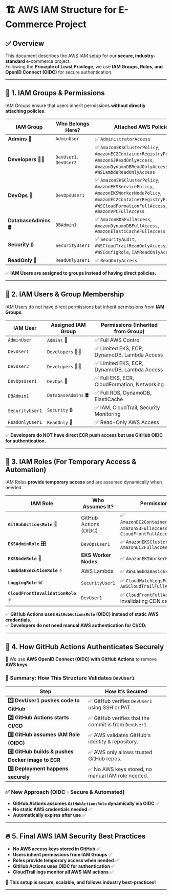 # 🏗️ AWS IAM Structure for E-Commerce Project

## ✅ Overview
This document describes the AWS IAM setup for our **secure, industry-standard** e-commerce project.  
Following the **Principle of Least Privilege**, we use **IAM Groups, Roles, and OpenID Connect (OIDC)** for secure authentication.

---

## 🏢 **1. IAM Groups & Permissions**
IAM Groups ensure that users inherit permissions **without directly attaching policies**.

| **IAM Group**       | **Who Belongs Here?** | **Attached AWS Policies** |
|---------------------|----------------------|-----------------------|
| **Admins** 👑        | `AdminUser`         | ✅ `AdministratorAccess` |
| **Developers** 👨‍💻 | `DevUser1`, `DevUser2` | ✅ `AmazonEKSClusterPolicy`, `AmazonEC2ContainerRegistryPowerUser`, `AmazonS3ReadOnlyAccess`, `AmazonDynamoDBReadOnlyAccess`, `AWSLambdaReadOnlyAccess` |
| **DevOps** 🔄        | `DevOpsUser1`        | ✅ `AmazonEKSClusterPolicy`, `AmazonEKSServicePolicy`, `AmazonEKSWorkerNodePolicy`, `AmazonEC2ContainerRegistryFullAccess`, `AWSCloudFormationFullAccess`, `AmazonVPCFullAccess` |
| **DatabaseAdmins** 🛢️ | `DBAdmin1`           | ✅ `AmazonRDSFullAccess`, `AmazonDynamoDBFullAccess`, `AmazonElastiCacheFullAccess` |
| **Security** 🔒      | `SecurityUser1`      | ✅ `SecurityAudit`, `AWSCloudTrailReadOnlyAccess`, `AWSConfigRole`, `IAMReadOnlyAccess` |
| **ReadOnly** 👀      | `ReadOnlyUser1`      | ✅ `ReadOnlyAccess` |

✅ **IAM Users are assigned to groups instead of having direct policies.**

---

## 👤 **2. IAM Users & Group Membership**
IAM Users do not have direct permissions but inherit permissions from **IAM Groups**.

| **IAM User**     | **Assigned IAM Group** | **Permissions (Inherited from Group)** |
|-----------------|----------------------|--------------------------------|
| `AdminUser`     | `Admins` 👑 | ✅ Full AWS Control |
| `DevUser1`      | `Developers` 👨‍💻 | ✅ Limited EKS, ECR, DynamoDB, Lambda Access |
| `DevUser2`      | `Developers` 👨‍💻 | ✅ Limited EKS, ECR, DynamoDB, Lambda Access |
| `DevOpsUser1`   | `DevOps` 🔄 | ✅ Full EKS, ECR, CloudFormation, Networking |
| `DBAdmin1`      | `DatabaseAdmins` 🛢️ | ✅ Full RDS, DynamoDB, ElastiCache |
| `SecurityUser1` | `Security` 🔒 | ✅ IAM, CloudTrail, Security Monitoring |
| `ReadOnlyUser1` | `ReadOnly` 👀 | ✅ Read-Only AWS Access |

✅ **Developers do NOT have direct ECR push access but use GitHub OIDC for authentication.**

---

## 🔄 **3. IAM Roles (For Temporary Access & Automation)**
IAM Roles **provide temporary access** and are assumed dynamically when needed.

| **IAM Role**            | **Who Assumes It?** | **Permissions Assigned** |
|-------------------------|--------------------|-------------------------|
| **`GitHubActionsRole`** 🚀 | GitHub Actions (OIDC) | ✅ `AmazonEC2ContainerRegistryFullAccess`, `AmazonS3FullAccess`, `CloudFrontFullAccess` |
| **`EKSAdminRole`** 🎛️ | `DevOpsUser1` | ✅ `AmazonEKSClusterPolicy`, `AmazonEC2FullAccess` |
| **`EKSNodeRole`** 🚀 | **EKS Worker Nodes** | ✅ `AmazonEKSWorkerNodePolicy` |
| **`LambdaExecutionRole`** ⚡ | AWS Lambda | ✅ `AWSLambdaBasicExecutionRole` |
| **`LoggingRole`** 📊 | `SecurityUser1` | ✅ `CloudWatchLogsFullAccess`, `AWSCloudTrailFullAccess` |
| **`CloudFrontInvalidationRole`** ⚡ | `DevUser1` | ✅ `CloudFrontFullAccess` (For invalidating CDN cache) |

✅ **GitHub Actions uses `GitHubActionsRole` (OIDC) instead of static AWS credentials.**  
✅ **Developers do not need manual AWS authentication for CI/CD.**  

---

## 🔄 **4. How GitHub Actions Authenticates Securely**
🚀 We use **AWS OpenID Connect (OIDC) with GitHub Actions** to remove **AWS keys**.

### **🔹 Summary: How This Structure Validates `DevUser1`**
| **Step**                     | **How It’s Secured** |
|-----------------------------|----------------------|
| **1️⃣ DevUser1 pushes code to GitHub** | ✅ GitHub verifies `DevUser1` using SSH or PAT. |
| **2️⃣ GitHub Actions starts CI/CD** | ✅ GitHub verifies that the commit is from `DevUser1`. |
| **3️⃣ GitHub assumes IAM Role (OIDC)** | ✅ AWS validates GitHub's identity & repository. |
| **4️⃣ GitHub builds & pushes Docker image to ECR** | ✅ AWS only allows trusted GitHub repos. |
| **5️⃣ Deployment happens securely** | ✅ No AWS keys stored, no manual IAM role needed. |

### **✅ New Approach (OIDC - Secure & Automated)**
- **GitHub Actions assumes `GitHubActionsRole` dynamically via OIDC** ✅
- **No static AWS credentials needed** ✅
- **Automatically expires after use** ✅

---

## 🔥 **5. Final AWS IAM Security Best Practices**
- **No AWS access keys stored in GitHub** ✅  
- **Users inherit permissions from IAM Groups** ✅  
- **Roles provide temporary access when needed** ✅  
- **GitHub Actions uses OIDC for authentication** ✅  
- **CloudTrail logs monitor all AWS IAM actions** ✅  

🚀 **This setup is secure, scalable, and follows industry best-practices!**

---